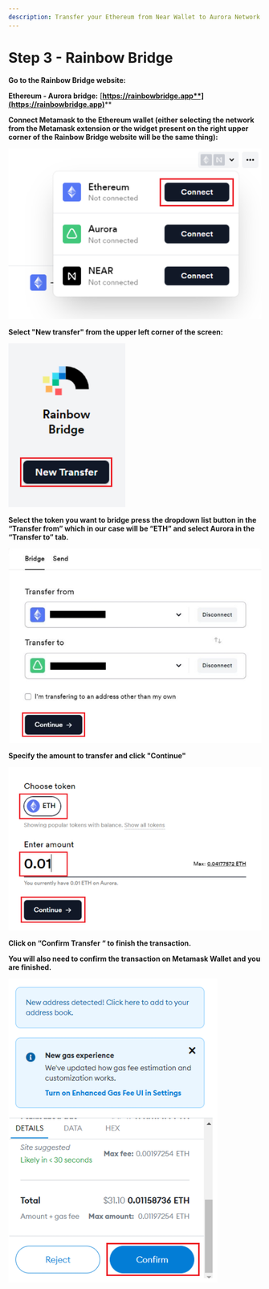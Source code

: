 ```yaml
---
description: Transfer your Ethereum from Near Wallet to Aurora Network
---
```


# Step 3 - Rainbow Bridge

**Go to the Rainbow Bridge website:**

**Ethereum - Aurora bridge:** [**https://rainbowbridge.app**](https://rainbowbridge.app)****

**Connect Metamask to the Ethereum wallet (either selecting the network from the Metamask extension or the widget present on the right upper corner of the Rainbow Bridge website will be the same thing):**

![](<../../../.gitbook/assets/rainbowbridge network.png>)

**Select "New transfer" from the upper left corner of the screen:**

![](<../../../.gitbook/assets/new transfer.png>)

**Select the token you want to bridge press the dropdown list button in the “Transfer from”  which in our case will be “ETH” and select Aurora in the “Transfer to” tab.**

![](<../../../.gitbook/assets/transfer from to.png>)

**Specify the amount to transfer and click "Continue"**

![](<../../../.gitbook/assets/aurora insert token amount.png>)

**Click on “Confirm Transfer “ to finish the transaction.**

**You will also need to confirm the transaction on Metamask Wallet and you are finished.**

![](<../../../.gitbook/assets/confirm transfer.png>)

